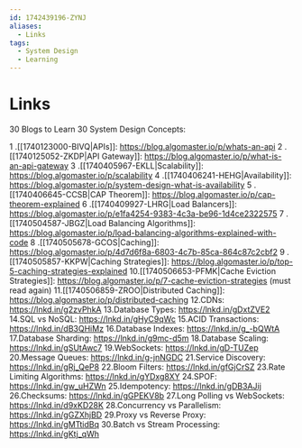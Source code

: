 ```yaml
---
id: 1742439196-ZYNJ
aliases:
  - Links
tags:
  - System Design
  - Learning
---
```


# Links

30 Blogs to Learn 30 System Design Concepts:

1 .[[1740123000-BIVQ|APIs]]: <https://blog.algomaster.io/p/whats-an-api>
2 .[[1740125052-ZKDP|API Gateway]]: <https://blog.algomaster.io/p/what-is-an-api-gateway>
3 .[[1740405967-EKLL|Scalability]]: <https://blog.algomaster.io/p/scalability>
4 .[[1740406241-HEHG|Availability]]: <https://blog.algomaster.io/p/system-design-what-is-availability>
5 .[[1740406645-CCSB|CAP Theorem]]: <https://blog.algomaster.io/p/cap-theorem-explained>
6 .[[1740409927-LHRG|Load Balancers]]: <https://blog.algomaster.io/p/e1fa4254-9383-4c3a-be96-1d4ce2322575>
7 .[[1740504587-JBGZ|Load Balancing Algorithms]]: <https://blog.algomaster.io/p/load-balancing-algorithms-explained-with-code>
8 .[[1740505678-GCOS|Caching]]: <https://blog.algomaster.io/p/4d7d6f8a-6803-4c7b-85ca-864c87c2cbf2>
9 .[[1740505857-KKPW|Caching Strategies]]: <https://blog.algomaster.io/p/top-5-caching-strategies-explained>
10.[[1740506653-PFMK|Cache Eviction Strategies]]: <https://blog.algomaster.io/p/7-cache-eviction-strategies> (must read again)
11.[[1740506859-ZROO|Distributed Caching]]: <https://blog.algomaster.io/p/distributed-caching>
12.CDNs: <https://lnkd.in/g2zvPhkA>
13.Database Types: <https://lnkd.in/gDxtZVE2>
14.SQL vs NoSQL: <https://lnkd.in/gHyC9qWc>
15.ACID Transactions: <https://lnkd.in/dB3QHiMz>
16.Database Indexes: <https://lnkd.in/g_-bQWtA>
17.Database Sharding: <https://lnkd.in/g9mc-d5m>
18.Database Scaling: <https://lnkd.in/gSUtAwc7>
19.WebSockets: <https://lnkd.in/gD-TUZep>
20.Message Queues: <https://lnkd.in/g-jnNGDC>
21.Service Discovery: <https://lnkd.in/gRj_QeP8>
22.Bloom Filters: <https://lnkd.in/gfGjCrSZ>
23.Rate Limiting Algorithms: <https://lnkd.in/gYDxg8XY>
24.SPOF: <https://lnkd.in/gw_uHZWn>
25.Idempotency: <https://lnkd.in/gDB3AJij>
26.Checksums: <https://lnkd.in/gGPEKV8b>
27.Long Polling vs WebSockets: <https://lnkd.in/d9xKD28K>
28.Concurrency vs Parallelism: <https://lnkd.in/gGZXhjBD>
29.Proxy vs Reverse Proxy: <https://lnkd.in/gMTtidBq>
30.Batch vs Stream Processing: <https://lnkd.in/gKtj_qWh>
